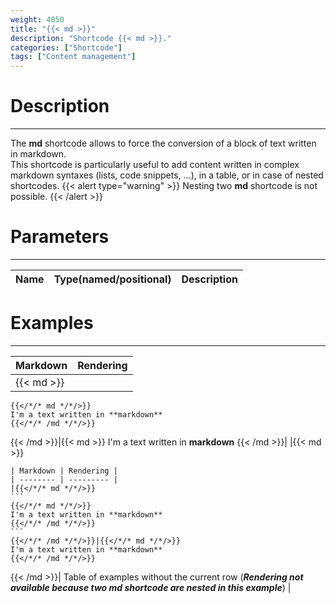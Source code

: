 ```yaml
---
weight: 4050
title: "{{< md >}}"
description: "Shortcode {{< md >}}."
categories: ["Shortcode"]
tags: ["Content management"]
---
```


# Description
---

The **md** shortcode allows to force the conversion of a block of text written in markdown.  
This shortcode is particularly useful to add content written in complex markdown syntaxes (lists, code snippets, ...), in a table, or in case of nested shortcodes.
{{< alert type="warning" >}}
Nesting two **md** shortcode is not possible.
{{< /alert >}}

# Parameters
---

| Name | Type(named/positional) | Description |
| ---- | ---------------------- | ----------- |

# Examples
---

| Markdown | Rendering |
| -------- | --------- |
|{{< md >}}
```
{{</*/* md */*/>}}
I'm a text written in **markdown**
{{</*/* /md */*/>}}
```
{{< /md >}}|{{< md >}}
I'm a text written in **markdown**
{{< /md >}}|
|{{< md >}}
~~~
| Markdown | Rendering |
| -------- | --------- |
|{{</*/* md */*/>}}
```
{{</*/* md */*/>}}
I'm a text written in **markdown**
{{</*/* /md */*/>}}
```
{{</*/* /md */*/>}}|{{</*/* md */*/>}}
I'm a text written in **markdown**
{{</*/* /md */*/>}}
~~~
{{< /md >}}| Table of examples without the current row (***Rendering not available because two md shortcode are nested in this example***) |
